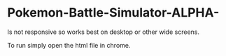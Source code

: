 # Pokemon-Battle-Simulator-ALPHA-
Is not responsive so works best on desktop or other wide screens.

To run simply open the html file in chrome.
